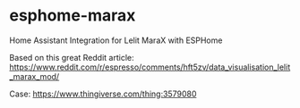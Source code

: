 # esphome-marax
Home Assistant Integration for Lelit MaraX with ESPHome

Based on this great Reddit article: https://www.reddit.com/r/espresso/comments/hft5zv/data_visualisation_lelit_marax_mod/



Case: https://www.thingiverse.com/thing:3579080


